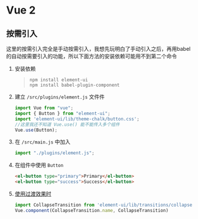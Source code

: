 # Vue 2
## 按需引入
这里的按需引入完全是手动按需引入，我想先玩明白了手动引入之后，再用babel的自动按需要引入的功能，所以下面方法的安装依赖可能用不到第二个命令
1. 安装依赖
   > `npm install element-ui`  
   > `npm install babel-plugin-component`
1. 建立 `/src/plugins/element.js` 文件件
   ```javascript
   import Vue from "vue";
   import { Button } from "element-ui";
   import 'element-ui/lib/theme-chalk/button.css';
   //这里我还不知道 Vue.use() 能不能传入多个组件
   Vue.use(Button);
   ```
1. 在 `/src/main.js` 中加入
   ```javascript
   import "./plugins/element.js";
   ```
1. 在组件中使用 `Button`
   ```html
   <el-button type="primary">Primary</el-button>
   <el-button type="success">Success</el-button>
   ```
1. [使用过渡效果时](https://element.eleme.io/#/en-US/component/transition)
   ```javascript
   import CollapseTransition from 'element-ui/lib/transitions/collapse-transition';
   Vue.component(CollapseTransition.name, CollapseTransition)
   ```
